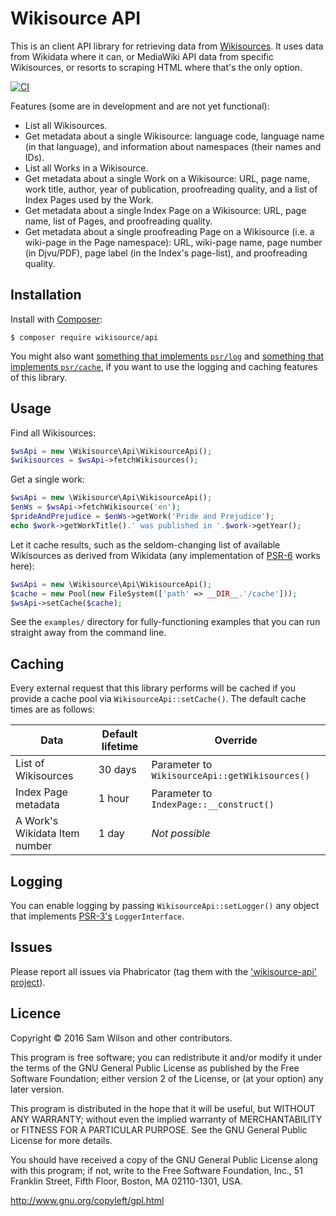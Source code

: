 Wikisource API
==============

This is an client API library for retrieving data from [Wikisources](https://wikisource.org/).
It uses data from Wikidata where it can, or MediaWiki API data from specific Wikisources, or resorts to scraping HTML
where that's the only option.

[![CI](https://github.com/wikisource/api/actions/workflows/ci.yml/badge.svg)](https://github.com/wikisource/api/actions/workflows/ci.yml)

Features (some are in development and are not yet functional):

* List all Wikisources.
* Get metadata about a single Wikisource: language code, language name (in that language), and information about
  namespaces (their names and IDs).
* List all Works in a Wikisource.
* Get metadata about a single Work on a Wikisource: URL, page name, work title, author, year of publication,
  proofreading quality, and a list of Index Pages used by the Work.
* Get metadata about a single Index Page on a Wikisource: URL, page name, list of Pages, and proofreading quality.
* Get metadata about a single proofreading Page on a Wikisource (i.e. a wiki-page in the Page namespace): URL, wiki-page
  name, page number (in Djvu/PDF), page label (in the Index's page-list), and proofreading quality.

## Installation

Install with [Composer](https://getcomposer.org/):

```shell
$ composer require wikisource/api
```

You might also want [something that implements `psr/log`](https://packagist.org/providers/psr/log-implementation)
and [something that implements `psr/cache`](https://packagist.org/providers/psr/cache-implementation), if you want to
use the logging and caching features of this library.

## Usage

Find all Wikisources:

```php
$wsApi = new \Wikisource\Api\WikisourceApi();
$wikisources = $wsApi->fetchWikisources();
```

Get a single work:

```php
$wsApi = new \Wikisource\Api\WikisourceApi();
$enWs = $wsApi->fetchWikisource('en');
$prideAndPrejudice = $enWs->getWork('Pride and Prejudice');
echo $work->getWorkTitle().' was published in '.$work->getYear();
```

Let it cache results, such as the seldom-changing list of available Wikisources
as derived from Wikidata (any implementation of [PSR-6](http://www.php-fig.org/psr/psr-6/)
works here):

````php
$wsApi = new \Wikisource\Api\WikisourceApi();
$cache = new Pool(new FileSystem(['path' => __DIR__.'/cache']));
$wsApi->setCache($cache);
````

See the `examples/` directory for fully-functioning examples
that you can run straight away from the command line.

## Caching

Every external request that this library performs will be cached
if you provide a cache pool via `WikisourceApi::setCache()`.
The default cache times are as follows:

| Data          | Default lifetime  | Override      |
| ------------- | ----------------- | ------------- |
| List of Wikisources | 30 days | Parameter to `WikisourceApi::getWikisources()` |
| Index Page metadata | 1 hour | Parameter to `IndexPage::__construct()` |
| A Work's Wikidata Item number | 1 day | *Not possible* |

## Logging

You can enable logging by passing `WikisourceApi::setLogger()` any object
that implements [PSR-3's](http://www.php-fig.org/psr/psr-3/) `LoggerInterface`.

## Issues

Please report all issues via Phabricator (tag them with the
['wikisource-api' project](https://phabricator.wikimedia.org/project/view/2349/)).

## Licence

Copyright © 2016 Sam Wilson and other contributors.

This program is free software; you can redistribute it and/or modify
it under the terms of the GNU General Public License as published by
the Free Software Foundation; either version 2 of the License, or
(at your option) any later version.

This program is distributed in the hope that it will be useful,
but WITHOUT ANY WARRANTY; without even the implied warranty of
MERCHANTABILITY or FITNESS FOR A PARTICULAR PURPOSE. See the
GNU General Public License for more details.

You should have received a copy of the GNU General Public License along
with this program; if not, write to the Free Software Foundation, Inc.,
51 Franklin Street, Fifth Floor, Boston, MA 02110-1301, USA.

http://www.gnu.org/copyleft/gpl.html
